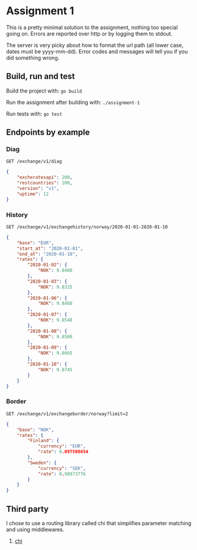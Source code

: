 # Assignment 1

This is a pretty minimal solution to the assignment, nothing too special going on. Errors are reported over http or by logging them to stdout.

The server is very picky about how to format the url path (all lower case, dates must be yyyy-mm-dd). Error codes and messages will tell you if you did something wrong.

## Build, run and test

Build the project with:
`go build`

Run the assignment after building with:
`./assignment-1`

Run tests with:
`go test`

## Endpoints by example

### Diag

```
GET /exchange/v1/diag
```

```json
{
    "excheratesapi": 200,
    "restcountries": 200,
    "version": "v1",
    "uptime": 12
}
```

### History

```
GET /exchange/v1/exchangehistory/norway/2020-01-01-2020-01-10
```

```json
{
    "base": "EUR",
    "start_at": "2020-01-01",
    "end_at": "2020-01-10",
    "rates": {
        "2020-01-02": {
            "NOK": 9.8408
        },
        "2020-01-03": {
            "NOK": 9.8315
        },
        "2020-01-06": {
            "NOK": 9.8488
        },
        "2020-01-07": {
            "NOK": 9.8548
        },
        "2020-01-08": {
            "NOK": 9.8508
        },
        "2020-01-09": {
            "NOK": 9.8665
        },
        "2020-01-10": {
            "NOK": 9.8745
        }
    }
}
```

### Border

```
GET /exchange/v1/exchangeborder/norway?limit=2
```

```json
{
    "base": "NOK",
    "rates": {
        "Finland": {
            "currency": "EUR",
            "rate": 0.097508654
        },
        "Sweden": {
            "currency": "SEK",
            "rate": 0.98873776
        }
    }
}
```

## Third party

I chose to use a routing library called chi that simplifies parameter matching and using middlewares.

1. [chi](https://github.com/go-chi/chi)

